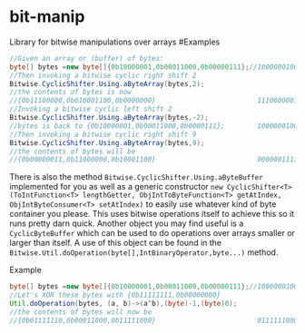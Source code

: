 # bit-manip
Library for bitwise manipulations over arrays
#Examples

```java
//Given an array or (buffer) of bytes:
byte[] bytes =new byte[]{0b10000001,0b00011000,0b00000111};//100000010001100000000111
//Then invoking a bitwise cyclic right shift 2
Bitwise.CyclicShifter.Using.aByteArray(bytes,2);
//the contents of bytes is now 
//{0b11100000,0b010001100,0b0000000}                         111000000100011000000001
//Invoking a bitwise cyclic left shift 2
Bitwise.CyclicShifter.Using.aByteArray(bytes,-2);
//bytes is back to {0b10000001,0b00011000,0b0000111};        100000010001100000000111
//Then invoking a bitwise cyclic right shift 9
Bitwise.CyclicShifter.Using.aByteArray(bytes,9);
//the contents of bytes will be 
//{0b00000011,0b11000000,0b10001100}                         000000111100000010001100
```
There is also the method ``Bitwise.CyclicShifter.Using.aByteBuffer`` implemented for you as well as a generic constructor ``new CyclicShifter<T>(ToIntFunction<T> lengthGetter, ObjIntToByteFunction<T> getAtIndex, ObjIntByteConsumer<T> setAtIndex)``
to easily use whatever kind of byte container you please. This uses bitwise operations itself to achieve this so it runs pretty darn quick.
Another object you may find useful is a ``CyclicByteBuffer`` which can be used to do operations over arrays smaller or larger than itself. A use of this object can be found in the ``Bitwise.Util.doOperation(byte[],IntBinaryOperator,byte...)`` method.


Example

```java
byte[] bytes =new byte[]{0b10000001,0b00011000,0b00000111};//100000010001100000000111
//Let's XOR these bytes with {0b11111111,0b00000000}
Util.doOperation(bytes, (a, b)->(a^b),(byte)-1,(byte)0);  
//the contents of bytes will now be
//{0b01111110,0b00011000,0b11111000}                         011111100001100011111000
```


